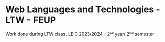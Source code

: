 # Web Languages and Technologies - LTW - FEUP

Work done during LTW class.
LEIC 2023/2024 - 2ⁿᵈ year/ 2ⁿᵈ semester
